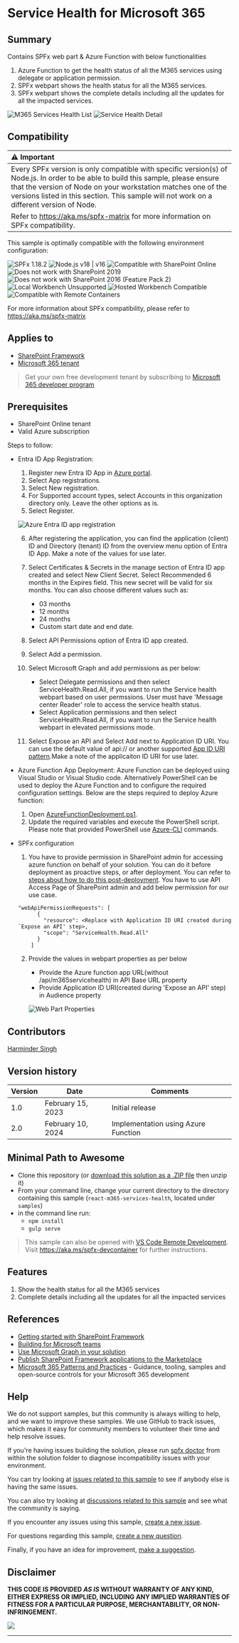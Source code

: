 # Service Health for Microsoft 365

## Summary

Contains SPFx web part & Azure Function with below functionalities

1. Azure Function to get the health status of all the M365 services using delegate or application permission.
2. SPFx webpart shows the health status for all the M365 services.
3. SPFx webpart shows the complete details including all the updates for all the impacted services.

![M365 Services Health List](./assets/M365ServiceHealthList.png)
![Service Health Detail](./assets/M365ServiceHealthDetail.png)

## Compatibility

| :warning: Important                                                                                                                                                                                                                                                                           |
| :-------------------------------------------------------------------------------------------------------------------------------------------------------------------------------------------------------------------------------------------------------------------------------------------- |
| Every SPFx version is only compatible with specific version(s) of Node.js. In order to be able to build this sample, please ensure that the version of Node on your workstation matches one of the versions listed in this section. This sample will not work on a different version of Node. |
| Refer to <https://aka.ms/spfx-matrix> for more information on SPFx compatibility.                                                                                                                                                                                                             |

This sample is optimally compatible with the following environment configuration:

![SPFx 1.18.2](https://img.shields.io/badge/SPFx-1.18.2-green.svg)
![Node.js v18 | v16](https://img.shields.io/badge/Node.js-v18%20%7C%20v16-green.svg)
![Compatible with SharePoint Online](https://img.shields.io/badge/SharePoint%20Online-Compatible-green.svg)
![Does not work with SharePoint 2019](https://img.shields.io/badge/SharePoint%20Server%202019-Incompatible-red.svg "SharePoint Server 2019 requires SPFx 1.4.1 or lower")
![Does not work with SharePoint 2016 (Feature Pack 2)](<https://img.shields.io/badge/SharePoint%20Server%202016%20(Feature%20Pack%202)-Incompatible-red.svg> "SharePoint Server 2016 Feature Pack 2 requires SPFx 1.1")
![Local Workbench Unsupported](https://img.shields.io/badge/Local%20Workbench-Unsupported-red.svg "Local workbench is no longer available as of SPFx 1.13 and above")
![Hosted Workbench Compatible](https://img.shields.io/badge/Hosted%20Workbench-Compatible-green.svg)
![Compatible with Remote Containers](https://img.shields.io/badge/Remote%20Containers-Compatible-green.svg)

For more information about SPFx compatibility, please refer to <https://aka.ms/spfx-matrix>

## Applies to

- [SharePoint Framework](https://learn.microsoft.com/sharepoint/dev/spfx/sharepoint-framework-overview)
- [Microsoft 365 tenant](https://learn.microsoft.com/sharepoint/dev/spfx/set-up-your-development-environment)

> Get your own free development tenant by subscribing to [Microsoft 365 developer program](http://aka.ms/m365devprogram)

## Prerequisites

- SharePoint Online tenant
- Valid Azure subscription

Steps to follow:

- Entra ID App Registration:

  1. Register new Entra ID App in [Azure portal](https://portal.azure.com/).
  2. Select App registrations.
  3. Select New registration.
  4. For Supported account types, select Accounts in this organization directory only. Leave the other options as is.
  5. Select Register.

  ![Azure Entra ID app registration](./assets/AppRegistration.png)

  6. After registering the application, you can find the application (client) ID and Directory (tenant) ID from the overview menu option of Entra ID App. Make a note of the values for use later.
  7. Select Certificates & Secrets in the manage section of Entra ID app created and select New Client Secret. Select Recommended 6 months in the Expires field. This new secret will be valid for six months. You can also choose different values such as:

      - 03 months
      - 12 months
      - 24 months
      - Custom start date and end date.

  8. Select API Permissions option of Entra ID app created.
  9. Select Add a permission.
  10. Select Microsoft Graph and add permissions as per below:

      - Select Delegate permissions and then select ServiceHealth.Read.All, if you want to run the Service health webpart based on user permssions. User must have 'Message center Reader' role to access the service health status.
      - Select Application permissions and then select ServiceHealth.Read.All, if you want to run the Service health webpart in elevated permissions mode.

  11. Select Expose an API and Select Add next to Application ID URI. You can use the default value of api://<application-client-id> or another supported [App ID URI pattern](https://learn.microsoft.com/en-us/entra/identity-platform/reference-app-manifest#identifieruris-attribute).Make a note of the applicaiton ID URI for use later.

- Azure Function App Deployment:
  Azure Function can be deployed using Visual Studio or Visual Studio code. Alternatively PowerShell can be used to deploy the Azure Function and to configure the required configuration settings. Below are the steps required to deploy Azure function:

  1. Open [AzureFunctionDeployment.ps1](./PowerShell/AzureFunctionDeployment.ps1).
  2. Update the required variables and execute the PowerShell script. Please note that provided PowerShell use [Azure-CLI](https://learn.microsoft.com/en-us/cli/azure/what-is-azure-cli) commands.

- SPFx configuration

  1. You have to provide permission in SharePoint admin for accessing azure function on behalf of your solution. You can do it before deployment as proactive steps, or after deployment. You can refer to [steps about how to do this post-deployment](https://learn.microsoft.com/sharepoint/dev/spfx/use-aad-tutorial#deploy-the-solution-and-grant-permissions). You have to use API Access Page of SharePoint admin and add below permission for our use case.

  ```
  "webApiPermissionRequests": [
        {
          "resource": <Replace with Application ID URI created during `Expose an API' step>,
          "scope": "ServiceHealth.Read.All"
        }
      ]

  ```

  2. Provide the values in webpart properties as per below
      - Provide the Azure function app URL(without /api/m365servicehealth) in API Base URL property
      - Provide Application ID URI(created during 'Expose an API' step) in Audience property

      ![Web Part Properties](./assets/WebPartProperties.png)

## Contributors

[Harminder Singh](https://github.com/HarminderSethi)

## Version history

| Version | Date              | Comments                            |
| ------- | ----------------- | ----------------------------------- |
| 1.0     | February 15, 2023 | Initial release                     |
| 2.0     | February 10, 2024 | Implementation using Azure Function |

## Minimal Path to Awesome

- Clone this repository (or [download this solution as a .ZIP file](https://pnp.github.io/download-partial/?url=https://github.com/pnp/sp-dev-fx-webparts/tree/main/samples/react-m365-services-health) then unzip it)
- From your command line, change your current directory to the directory containing this sample (`react-m365-services-health`, located under `samples`)
- in the command line run:
  - `npm install`
  - `gulp serve`

> This sample can also be opened with [VS Code Remote Development](https://code.visualstudio.com/docs/remote/remote-overview). Visit <https://aka.ms/spfx-devcontainer> for further instructions.

## Features

1. Show the health status for all the M365 services
2. Complete details including all the updates for all the impacted services

## References

- [Getting started with SharePoint Framework](https://docs.microsoft.com/en-us/sharepoint/dev/spfx/set-up-your-developer-tenant)
- [Building for Microsoft teams](https://docs.microsoft.com/en-us/sharepoint/dev/spfx/build-for-teams-overview)
- [Use Microsoft Graph in your solution](https://docs.microsoft.com/en-us/sharepoint/dev/spfx/web-parts/get-started/using-microsoft-graph-apis)
- [Publish SharePoint Framework applications to the Marketplace](https://docs.microsoft.com/en-us/sharepoint/dev/spfx/publish-to-marketplace-overview)
- [Microsoft 365 Patterns and Practices](https://aka.ms/m365pnp) - Guidance, tooling, samples and open-source controls for your Microsoft 365 development

## Help

We do not support samples, but this community is always willing to help, and we want to improve these samples. We use GitHub to track issues, which makes it easy for community members to volunteer their time and help resolve issues.

If you're having issues building the solution, please run [spfx doctor](https://pnp.github.io/cli-microsoft365/cmd/spfx/spfx-doctor/) from within the solution folder to diagnose incompatibility issues with your environment.

You can try looking at [issues related to this sample](https://github.com/pnp/sp-dev-fx-webparts/issues?q=label%3A%22sample%3A%20react-m365-services-health%22) to see if anybody else is having the same issues.

You can also try looking at [discussions related to this sample](https://github.com/pnp/sp-dev-fx-webparts/discussions?discussions_q=react-m365-services-health) and see what the community is saying.

If you encounter any issues using this sample, [create a new issue](https://github.com/pnp/sp-dev-fx-webparts/issues/new?assignees=&labels=Needs%3A+Triage+%3Amag%3A%2Ctype%3Abug-suspected%2Csample%3A%20react-m365-services-health&template=bug-report.yml&sample=react-m365-services-health&authors=@HarminderSethi&title=react-m365-services-health%20-%20).

For questions regarding this sample, [create a new question](https://github.com/pnp/sp-dev-fx-webparts/issues/new?assignees=&labels=Needs%3A+Triage+%3Amag%3A%2Ctype%3Aquestion%2Csample%3A%20react-m365-services-health&template=question.yml&sample=react-m365-services-health&authors=@HarminderSethi&title=react-m365-services-health%20-%20).

Finally, if you have an idea for improvement, [make a suggestion](https://github.com/pnp/sp-dev-fx-webparts/issues/new?assignees=&labels=Needs%3A+Triage+%3Amag%3A%2Ctype%3Aenhancement%2Csample%3A%20react-m365-services-health&template=suggestion.yml&sample=react-m365-services-health&authors=@HarminderSethi&title=react-m365-services-health%20-%20).

## Disclaimer

**THIS CODE IS PROVIDED _AS IS_ WITHOUT WARRANTY OF ANY KIND, EITHER EXPRESS OR IMPLIED, INCLUDING ANY IMPLIED WARRANTIES OF FITNESS FOR A PARTICULAR PURPOSE, MERCHANTABILITY, OR NON-INFRINGEMENT.**

<img src="https://m365-visitor-stats.azurewebsites.net/sp-dev-fx-webparts/samples/react-m365-services-health" />

---
